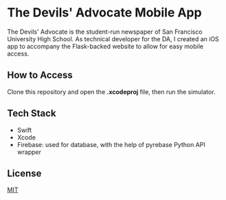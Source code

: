 # The Devils' Advocate Mobile App

The Devils' Advocate is the student-run newspaper of San Francisco University High School. As technical developer for the DA, I created an iOS app to accompany the Flask-backed website to allow for easy mobile access.

## How to Access
Clone this repository and open the **.xcodeproj** file, then run the simulator.

## Tech Stack
- Swift
- Xcode
- Firebase: used for database, with the help of pyrebase Python API wrapper

## License
[MIT](https://choosealicense.com/licenses/mit/)
